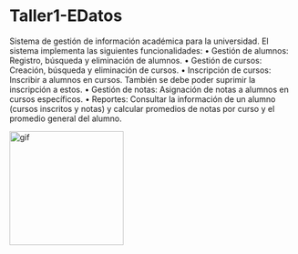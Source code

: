 # Taller1-EDatos
Sistema de gestión de información académica para la universidad. El sistema
implementa las siguientes funcionalidades:
• Gestión de alumnos: Registro, búsqueda y eliminación de alumnos.
• Gestión de cursos: Creación, búsqueda y eliminación de cursos.
• Inscripción de cursos: Inscribir a alumnos en cursos. También se debe poder suprimir la
inscripción a estos.
• Gestión de notas: Asignación de notas a alumnos en cursos específicos.
• Reportes: Consultar la información de un alumno (cursos inscritos y notas) y calcular
promedios de notas por curso y el promedio general del alumno.

<img align="rigth" width="200px" alt="gif" src="https://media1.tenor.com/m/8wBCqZH60U8AAAAC/computer-cat.gif">



